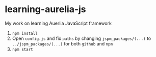 # learning-aurelia-js
My work on learning Auerlia JavaScript framework

1. `npm install`
2. Open `config.js` and fix `paths` by changing `jspm_packages/(...)` to `../jspm_packages/(...)` for both `github` and `npm`
3. `npm start`
